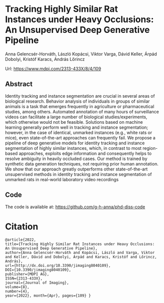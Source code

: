 # Tracking Highly Similar Rat Instances under Heavy Occlusions: An Unsupervised Deep Generative Pipeline 

Anna Gelencsér-Horváth, László Kopácsi, Viktor Varga, Dávid Keller, Árpád Dobolyi, Kristóf Karacs, András Lőrincz

Url: https://www.mdpi.com/2313-433X/8/4/109

## Abstract

Identity tracking and instance segmentation are crucial in several areas of biological research. Behavior analysis of individuals in groups of similar animals is a task that emerges frequently in agriculture or pharmaceutical studies, among others. Automated annotation of many hours of surveillance videos can facilitate a large number of biological studies/experiments, which otherwise would not be feasible. Solutions based on machine learning generally perform well in tracking and instance segmentation; however, in the case of identical, unmarked instances (e.g., white rats or mice), even state-of-the-art approaches can frequently fail. We propose a pipeline of deep generative models for identity tracking and instance segmentation of highly similar instances, which, in contrast to most region-based approaches, exploits edge information and consequently helps to resolve ambiguity in heavily occluded cases. Our method is trained by synthetic data generation techniques, not requiring prior human annotation. We show that our approach greatly outperforms other state-of-the-art unsupervised methods in identity tracking and instance segmentation of unmarked rats in real-world laboratory video recordings

## Code

The code is available at: https://github.com/g-h-anna/phd-diss-code 

# Citation

```
@article{2022, 
title={Tracking Highly Similar Rat Instances under Heavy Occlusions: An Unsupervised Deep Generative Pipeline}, 
author={Anna Gelencsér-Horváth and Kopácsi, László and Varga, Viktor and Keller, Dávid and Dobolyi, Árpád and Karacs, Kristóf and Lőrincz, András},
url={http://dx.doi.org/10.3390/jimaging8040109}, 
DOI={10.3390/jimaging8040109}, 
publisher={MDPI AG},
ISSN={2313-433X}, 
journal={Journal of Imaging}, 
volume={8}, 
number={4}, 
year={2022}, month={Apr}, pages={109} }
```
